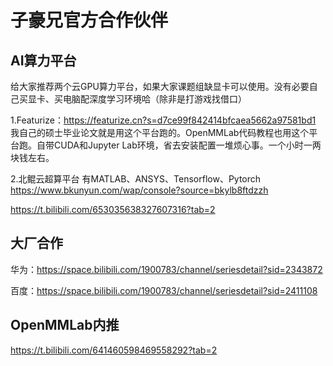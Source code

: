 # 子豪兄官方合作伙伴

## AI算力平台

给大家推荐两个云GPU算力平台，如果大家课题组缺显卡可以使用。没有必要自己买显卡、买电脑配深度学习环境哈（除非是打游戏找借口）

1.Featurize：https://featurize.cn?s=d7ce99f842414bfcaea5662a97581bd1
我自己的硕士毕业论文就是用这个平台跑的。OpenMMLab代码教程也用这个平台跑。自带CUDA和Jupyter Lab环境，省去安装配置一堆烦心事。一个小时一两块钱左右。

2.北鲲云超算平台
有MATLAB、ANSYS、Tensorflow、Pytorch
https://www.bkunyun.com/wap/console?source=bkylb8ftdzzh

https://t.bilibili.com/653035638327607316?tab=2

## 大厂合作

华为：https://space.bilibili.com/1900783/channel/seriesdetail?sid=2343872

百度：https://space.bilibili.com/1900783/channel/seriesdetail?sid=2411108

## OpenMMLab内推

https://t.bilibili.com/641460598469558292?tab=2
